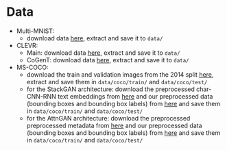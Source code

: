# Data
- Multi-MNIST:
    - download data [here](www.google.com), extract and save it to `data/`
- CLEVR:
    - Main: download data [here](www.google.com), extract and save it to `data/`
    - CoGenT: download data [here](www.google.com), extract and save it to `data/`
- MS-COCO:
    - download the train and validation images from the 2014 split [here](http://cocodataset.org/#download), extract and save them in `data/coco/train/` and `data/coco/test/`
    - for the StackGAN architecture: download the preprocessed char-CNN-RNN text embeddings from [here](https://github.com/hanzhanggit/StackGAN-Pytorch) and our preprocessed data (bounding boxes and bounding box labels) from [here](www.google.de) and save them in `data/coco/train/` and `data/coco/test/`
    - for the AttnGAN architecture: download the preprocessed preprocessed metadata from [here](https://github.com/taoxugit/AttnGAN) and our preprocessed data (bounding boxes and bounding box labels) from [here](www.google.de) and save them in `data/coco/train/` and `data/coco/test/`

